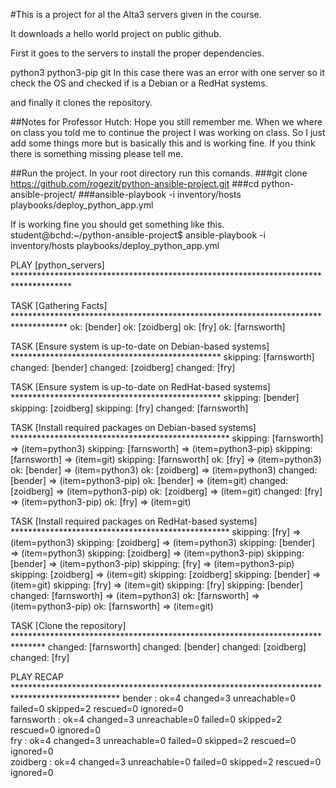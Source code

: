 #This is a project for al the Alta3 servers given in the course.

It downloads a hello world project on public github.

First it goes to the servers to install the proper dependencies.

python3
python3-pip
git
In this case there was an error with one server so it check the OS and checked if is a Debian or a RedHat systems.

and finally it clones the repository.

##Notes for Professor Hutch: Hope you still remember me. When we where on class you told me to continue the project I was working on class. So I just add some things more but is basically this and is working fine. If you think there is something missing please tell me.


##Run the project.
In your root directory run this comands.
###git clone https://github.com/rogezit/python-ansible-project.git
###cd python-ansible-project/
###ansible-playbook -i inventory/hosts playbooks/deploy_python_app.yml

If is working fine you should get something like this.
student@bchd:~/python-ansible-project$ ansible-playbook -i inventory/hosts playbooks/deploy_python_app.yml

PLAY [python_servers] *************************************************************************************

TASK [Gathering Facts] ************************************************************************************
ok: [bender]
ok: [zoidberg]
ok: [fry]
ok: [farnsworth]

TASK [Ensure system is up-to-date on Debian-based systems] ************************************************
skipping: [farnsworth]
changed: [bender]
changed: [zoidberg]
changed: [fry]

TASK [Ensure system is up-to-date on RedHat-based systems] ************************************************
skipping: [bender]
skipping: [zoidberg]
skipping: [fry]
changed: [farnsworth]

TASK [Install required packages on Debian-based systems] **************************************************
skipping: [farnsworth] => (item=python3) 
skipping: [farnsworth] => (item=python3-pip) 
skipping: [farnsworth] => (item=git) 
skipping: [farnsworth]
ok: [fry] => (item=python3)
ok: [bender] => (item=python3)
ok: [zoidberg] => (item=python3)
changed: [bender] => (item=python3-pip)
ok: [bender] => (item=git)
changed: [zoidberg] => (item=python3-pip)
ok: [zoidberg] => (item=git)
changed: [fry] => (item=python3-pip)
ok: [fry] => (item=git)

TASK [Install required packages on RedHat-based systems] **************************************************
skipping: [fry] => (item=python3) 
skipping: [zoidberg] => (item=python3) 
skipping: [bender] => (item=python3) 
skipping: [zoidberg] => (item=python3-pip) 
skipping: [bender] => (item=python3-pip) 
skipping: [fry] => (item=python3-pip) 
skipping: [zoidberg] => (item=git) 
skipping: [zoidberg]
skipping: [bender] => (item=git) 
skipping: [fry] => (item=git) 
skipping: [fry]
skipping: [bender]
changed: [farnsworth] => (item=python3)
ok: [farnsworth] => (item=python3-pip)
ok: [farnsworth] => (item=git)

TASK [Clone the repository] *******************************************************************************
changed: [farnsworth]
changed: [bender]
changed: [zoidberg]
changed: [fry]

PLAY RECAP ************************************************************************************************
bender                     : ok=4    changed=3    unreachable=0    failed=0    skipped=2    rescued=0    ignored=0   
farnsworth                 : ok=4    changed=3    unreachable=0    failed=0    skipped=2    rescued=0    ignored=0   
fry                        : ok=4    changed=3    unreachable=0    failed=0    skipped=2    rescued=0    ignored=0   
zoidberg                   : ok=4    changed=3    unreachable=0    failed=0    skipped=2    rescued=0    ignored=0


